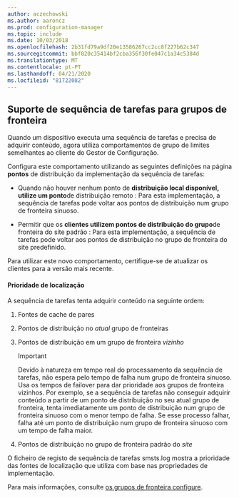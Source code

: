 ```yaml
---
author: aczechowski
ms.author: aaroncz
ms.prod: configuration-manager
ms.topic: include
ms.date: 10/03/2018
ms.openlocfilehash: 2b31fd79a9df20e13586267cc2cc8f227b62c347
ms.sourcegitcommit: bbf820c35414bf2cba356f30fe047c1a34c5384d
ms.translationtype: MT
ms.contentlocale: pt-PT
ms.lasthandoff: 04/21/2020
ms.locfileid: "81722082"
---
```

## <a name="task-sequence-support-for-boundary-groups"></a><a name="bkmk_bgr-osd"></a>Suporte de sequência de tarefas para grupos de fronteira
<!--1359025-->

Quando um dispositivo executa uma sequência de tarefas e precisa de adquirir conteúdo, agora utiliza comportamentos de grupo de limites semelhantes ao cliente do Gestor de Configuração.   

Configura este comportamento utilizando as seguintes definições na página **pontos** de distribuição da implementação da sequência de tarefas: 

- Quando não houver nenhum ponto de **distribuição local disponível, utilize um ponto**de distribuição remoto : Para esta implementação, a sequência de tarefas pode voltar aos pontos de distribuição num grupo de fronteira sinuoso.  

- Permitir que os **clientes utilizem pontos de distribuição do grupo**de fronteira do site padrão : Para esta implementação, a sequência de tarefas pode voltar aos pontos de distribuição no grupo de fronteira do site predefinido.  

Para utilizar este novo comportamento, certifique-se de atualizar os clientes para a versão mais recente.

#### <a name="location-priority"></a>Prioridade de localização  

A sequência de tarefas tenta adquirir conteúdo na seguinte ordem:  

1. Fontes de cache de pares  

2. Pontos de distribuição no *atual* grupo de fronteiras  

3. Pontos de distribuição em um grupo de fronteira *vizinho*  

    > [!Important]  
    > Devido à natureza em tempo real do processamento da sequência de tarefas, não espera pelo tempo de falha num grupo de fronteira sinuoso. Usa os tempos de failover para dar prioridade aos grupos de fronteira vizinhos. Por exemplo, se a sequência de tarefas não conseguir adquirir conteúdo a partir de um ponto de distribuição no seu atual grupo de fronteira, tenta imediatamente um ponto de distribuição num grupo de fronteira sinuoso com o menor tempo de falha. Se esse processo falhar, falha até um ponto de distribuição num grupo de fronteira sinuoso com um tempo de falha maior.  

4. Pontos de distribuição no grupo de fronteira padrão do *site*  

O ficheiro de registo de sequência de tarefas smsts.log mostra a prioridade das fontes de localização que utiliza com base nas propriedades de implementação.

Para mais informações, consulte [os grupos de fronteira configure](../../../servers/deploy/configure/boundary-groups.md).


